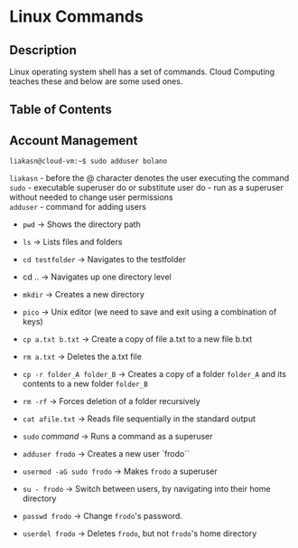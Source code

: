 # Linux Commands

## Description
Linux operating system shell has a set of commands. 
Cloud Computing teaches these and below are some used ones.


## Table of Contents

## Account Management

```commandline
liakasn@cloud-vm:~$ sudo adduser bolano
```
`liakasn` - before the @ character denotes the user executing the command
<br> `sudo` - executable superuser do or substitute user do - run as a superuser without needed to change user permissions
<br> `adduser` - command for adding users

- `pwd` → Shows the directory path
- `ls` → Lists files and folders
- `cd testfolder` → Navigates to the testfolder
- cd .. → Navigates up one directory level
- `mkdir` → Creates a new directory
- `pico` → Unix editor (we need to save and exit using a combination of keys)
- `cp a.txt b.txt` → Create a copy of file a.txt to a new file b.txt
- `rm a.txt` → Deletes the a.txt file

- `cp -r folder_A folder_B` → Creates a copy of a folder `folder_A` and its contents to a new folder `folder_B`
- `rm -rf` → Forces deletion of a folder recursively
- `cat afile.txt` → Reads file sequentially in the standard output


- `sudo` _command_ → Runs a command as a superuser

- `adduser frodo` → Creates a new user `frodo``
- `usermod -aG sudo frodo` → Makes `frodo` a superuser
- `su - frodo` → Switch between users, by navigating into their home directory
- `passwd frodo` → Change `frodo`'s password.
- `userdel frodo` → Deletes `frodo`, but not `frodo`'s home directory

